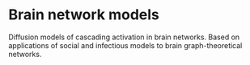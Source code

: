 # Brain network models
Diffusion models of cascading activation in brain networks. Based on applications of social and infectious models to brain graph-theoretical networks.
